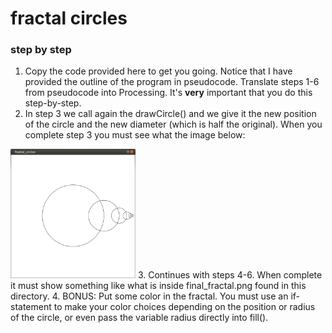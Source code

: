 # fractal circles

### step by step

1. Copy the code provided here to get you going. Notice that I have provided the outline of the program in pseudocode. Translate steps 1-6 from pseudocode into Processing. It's <strong>very</strong> important that you do this step-by-step.
2. In step 3 we call again the drawCircle() and we give it the new position of the circle and the new diameter (which is half the original). When you complete step 3 you must see what the image below:
<img width="200" src="initial_fractal.png">
3. Continues with steps 4-6. When complete it must show something like what is inside final_fractal.png found in this directory.
4. BONUS: Put some color in the fractal. You must use an if-statement to make your color choices depending on the position or radius of the circle, or even pass the variable radius directly into fill().
